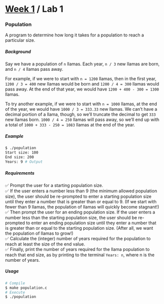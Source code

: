 # [Week 1](../../) / Lab 1

### Population

A program to determine how long it takes for a population to reach a particular size.

##### Background

Say we have a population of `n` llamas. Each year, `n / 3` new llamas are born, and `n / 4` llamas pass away.

For example, if we were to start with `n = 1200` llamas, then in the first year, `1200 / 3 = 400` new llamas would be born and `1200 / 4 = 300` llamas would pass away. At the end of that year, we would have `1200 + 400 - 300 = 1300` llamas.

To try another example, if we were to start with `n = 1000` llamas, at the end of the year, we would have `1000 / 3 = 333.33` new llamas. We can’t have a decimal portion of a llama, though, so we’ll truncate the decimal to get `333` new llamas born. `1000 / 4 = 250` llamas will pass away, so we’ll end up with a total of `1000 + 333 - 250 = 1083` llamas at the end of the year.

##### Example

```bash
$ ./population
Start size: 100
End size: 200
Years: 9 # Output
```

##### Requirements

:white_check_mark: Prompt the user for a starting population size.\
:white_check_mark: If the user enters a number less than 9 (the minimum allowed population size), the user should be re-prompted to enter a starting population size until they enter a number that is greater than or equal to 9. (If we start with fewer than 9 llamas, the population of llamas will quickly become stagnant!)\
:white_check_mark: Then prompt the user for an ending population size. If the user enters a number less than the starting population size, the user should be re-prompted to enter an ending population size until they enter a number that is greater than or equal to the starting population size. (After all, we want the population of llamas to grow!)\
:white_check_mark: Calculate the (integer) number of years required for the population to reach at least the size of the end value.\
:white_check_mark: Finally, print the number of years required for the llama population to reach that end size, as by printing to the terminal `Years: n`, where n is the number of years.

##### Usage

```bash
# Compile
$ make population.c
# Execute
$ ./population
```
